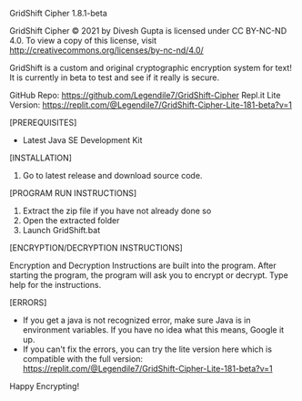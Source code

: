 GridShift Cipher 1.8.1-beta

GridShift Cipher © 2021 by Divesh Gupta is licensed under CC BY-NC-ND 4.0. 
To view a copy of this license, visit http://creativecommons.org/licenses/by-nc-nd/4.0/

GridShift is a custom and original cryptographic encryption system for text! It is currently in beta to test and see if it really is secure.

GitHub Repo: https://github.com/Legendile7/GridShift-Cipher
Repl.it Lite Version: https://replit.com/@Legendile7/GridShift-Cipher-Lite-181-beta?v=1


[PREREQUISITES]
 - Latest Java SE Development Kit


[INSTALLATION]
1. Go to latest release and download source code.


[PROGRAM RUN INSTRUCTIONS]

1. Extract the zip file if you have not already done so
2. Open the extracted folder
3. Launch GridShift.bat


[ENCRYPTION/DECRYPTION INSTRUCTIONS]

Encryption and Decryption Instructions are built into the program.
After starting the program, the program will ask you to encrypt or decrypt. 
Type help for the instructions.


[ERRORS]
 - If you get a java is not recognized error, make sure Java is in environment variables. If you have no idea what this means, Google it up.
 - If you can't fix the errors, you can try the lite version here which is compatible with the full version: https://replit.com/@Legendile7/GridShift-Cipher-Lite-181-beta?v=1


Happy Encrypting!
